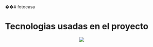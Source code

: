 ��#   f o t o c a s a 
 <h1>Tecnologias usadas en el proyecto</h1>
 <div align="center">
  <a href="https://skillicons.dev" rel="nofollow">
    <img src="https://skillicons.dev/icons?i=html,css,jquery,js,php,mysql,a=15" style="max-width: 100%;">
  </a>
</div>
